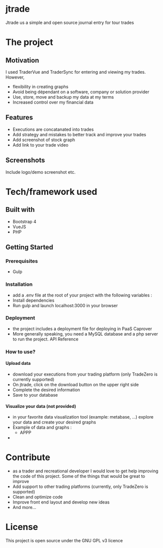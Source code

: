 # jtrade
Jtrade us a simple and open source journal entry for tour trades

# The project
## Motivation
I used TraderVue and TraderSync for entering and viewing my trades. However, 
- flexibility in creating graphs 
- Avoid being dépendant on a software, company or solution provider
- Use, store, move and backup my data at my terms 
- Increased control over my financial data 

## Features
- Executions are concatanated into trades
- Add strategy and mistakes to better track and improve your trades
- Add screenshot of stock graph
- Add link to your trade video 

## Screenshots

Include logo/demo screenshot etc.

# Tech/framework used

## Built with
- Bootstrap 4 
- VueJS
- PHP


## Getting Started

### Prerequisites
- Gulp

### Installation
- add a .env file at the root of your project with the following variables :
- Install dependencies
- Run gulp and launch localhost:3000 in your browser

### Deployment
- the project includes a deployment file for deploying in PaaS Caprover
- More generally speaking, you need a MySQL database and a php server to run the project. 
API Reference

### How to use?
#### Upload data
- download your executions from your trading platform (only TradeZero is currently supported)
- On jtrade, click on the download button on the upper right side
- Complete the desired information 
- Save to your database

#### Visualize your data (not provided)
- in your favorite data visualization tool (example: metabase, ...) explore your data and create your desired graphs
- Example of data and graphs :
	- APPP
- 

# Contribute
- as a trader and recreational developer I would love to get help improving the code of this project. Some of the things that would be great to improve
- Add support to other trading platforms (currently, only TradeZero is supported)  
-  Clean and optimize code
- Improve front end layout and develop new ideas 
- And more...

# License
This project is open source under the GNU GPL v3 licence

